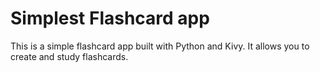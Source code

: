 # Simplest Flashcard app

This is a simple flashcard app built with Python and Kivy. It allows you to create and study flashcards.
